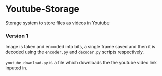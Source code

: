 # Youtube-Storage
Storage system to store files as videos in Youtube

### Version 1
Image is taken and encoded into bits, a single frame saved and then it is decoded using the `encoder.py` and `decoder.py` scripts respectively. \
\
`youtube_download.py` is a file which downloads the the youtube video link inputed in. 
